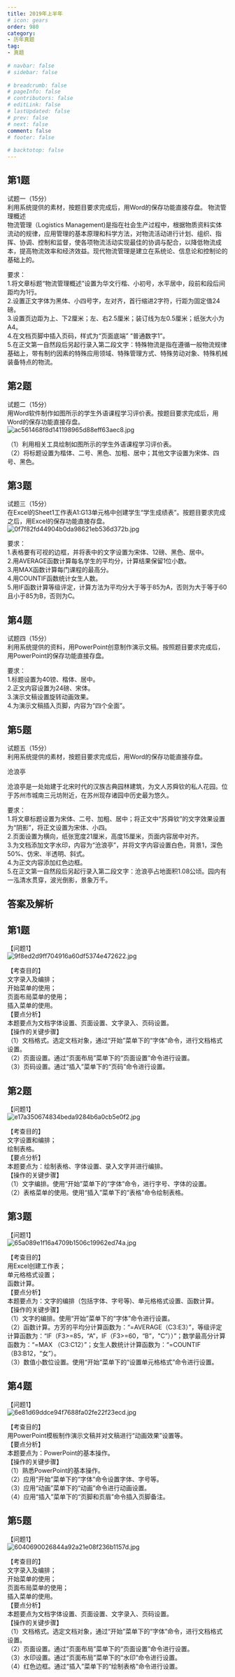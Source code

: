 ```yaml
---  
title: 2019年上半年  
# icon: gears  
order: 980  
category:  
- 历年真题  
tag:  
- 真题  
  
# navbar: false  
# sidebar: false  
  
# breadcrumb: false  
# pageInfo: false  
# contributors: false  
# editLink: false  
# lastUpdated: false  
# prev: false  
# next: false  
comment: false  
# footer: false  
  
# backtotop: false  
---  
```

## 第1题 ##

试题一（15分）  
利用系统提供的素材，按题目要求完成后，用Word的保存功能直接存盘。 物流管理概述  
物流管理（Logistics Management)是指在社会生产过程中，根据物质资料实体流动的规律，应用管理的基本原理和科学方法，对物流活动进行计划、组织、指挥、协调、控制和监督，使各项物流活动实现最佳的协调与配合，以降低物流成本，提高物流效率和经济效益。现代物流管理是建立在系统论、信息论和控制论的基础上的。  
  
要求：  
1.将文章标题“物流管理概述”设置为华文行楷、小初号，水平居中，段前和段后间距均为1行。  
2.设置正文字体为黑体、小四号字，左对齐，首行缩进2字符，行距为固定值24磅。  
3.设置页边距为上、下2厘米；左、右2.5厘米；装订线为左0.5厘米；纸张大小为A4。  
4.在文档页脚中插入页码，样式为“页面底端” “普通数字1”。  
5.在正文第一自然段后另起行录入第二段文字：特殊物流是指在遵循一般物流规律基础上，带有制约因素的特殊应用领域、特殊管理方式、特殊劳动对象、特殊机械装备特点的物流。  


## 第2题 ##

试题二（15分）  
用Word软件制作如图所示的学生外语课程学习评价表。按题目要求完成后，用Word的保存功能直接存盘。  
![ac561468f8d141198965d88eff63aec8.jpg][]  
  
（1）利用相关工具绘制如图所示的学生外语课程学习评价表。  
（2）将标题设置为楷体、二号、黑色、加粗、居中；其他文字设置为宋体、四号、黑色。  


## 第3题 ##

试题三（15分）  
在Excel的Sheet1工作表A1:G13单元格中创建学生“学生成绩表”。按题目要求完成之后，用Excel的保存功能直接存盘。  
![0f7f82fd44904b0da98621eb536d372b.jpg][]  
  
要求：  
1.表格要有可视的边框，并将表中的文字设置为宋体、12磅、黑色、居中。  
2.用AVERAGE函数计算每名学生的平均分，计算结果保留1位小数。  
3.用MAX函数计算每门课程的最高分。  
4.用COUNTIF函数统计女生人数。  
5.用IF函数计算等级评定，计算方法为平均分大于等于85为A，否则为大于等于60且小于85为B，否则为C。  


## 第4题 ##

试题四（15分）  
利用系统提供的资料，用PowerPoint创意制作演示文稿。按照题目要求完成后，用PowerPoint的保存功能直接存盘。  
  
要求：  
1.标题设置为40镑、楷体、居中。  
2.正文内容设置为24磅、宋体。  
3.演示文稿设置旋转动画效果。  
4.为演示文稿插入页脚，内容为“四个全面”。  


## 第5题 ##

试题五（15分）  
利用系统提供的素材，按题目要求完成后，用Word的保存功能直接存盘。  


沧浪亭

沧浪亭是一处始建于北宋时代的汉族古典园林建筑，为文人苏舜钦的私人花园。位于苏州市城南三元坊附近，在苏州现存诸园中历史最为悠久。  
  
要求：  
1.将文章标题设置为宋体、二号、加粗、居中；将正文中“苏舜钦”的文字效果设置为“阴影”，将正文设置为宋体、小四。  
2.页面设置为横向，纸张宽度21厘米，高度15厘米，页面内容居中对齐。  
3.为文档添加文字水印，内容为“沧浪亭”，并将文字内容设置白色，背景1，深色50%、仿宋、半透明、斜式。  
4.为正文内容添加红色边框。  
5.在正文第一自然段后另起行录入第二段文字：沧浪亭占地面积1.08公顷。园内有一泓清水贯穿，波光倒影，景象万千。  
  


## 答案及解析 ##

  



[ac561468f8d141198965d88eff63aec8.jpg]: https://www.xkxxkx.cn/file/exam/software/信息处理技术员/案例/第2题/ac561468f8d141198965d88eff63aec8.jpg
[0f7f82fd44904b0da98621eb536d372b.jpg]: https://www.xkxxkx.cn/file/exam/software/信息处理技术员/案例/第3题/0f7f82fd44904b0da98621eb536d372b.jpg
## 第1题 ##

【问题1】  
![9f8ed2d9ff704916a60df5374e472622.jpg][]  
  
【考查目的】  
文字录入及编排；  
开始菜单的使用；  
页面布局菜单的使用；  
插入菜单的使用。  
【要点分析】  
本题要点为文档字体设置、页面设置、文字录入、页码设置。  
【操作的关键步骤】  
（1）文档格式。选定文档对象，通过“开始”菜单下的“字体”命令，进行文档格式设置。  
（2）页面设置。通过“页面布局”菜单下的“页面设置”命令进行设置。  
（3）页码设置。通过“插入”菜单下的“页码”命令进行设置。  
  


## 第2题 ##

【问题1】  
![e17a350674834beda9284b6a0cb5e0f2.jpg][]  
  
【考查目的】  
文字设置和编排；  
绘制表格。  
【要点分析】  
本题要点为：绘制表格、字体设置、录入文字并进行编排。  
【操作的关键步骤】  
（1）文字编排。使用“开始”菜单下的“字体”命令，进行字号、字体的设置。  
（2）表格菜单的使用。使用“插入”菜单下的“表格”命令绘制表格。  
  


## 第3题 ##

【问题1】  
![65a089e1f16a4709b1506c19962ed74a.jpg][]  
  
【考查目的】  
用Excel创建工作表；  
单元格格式设置；  
函数计算。  
【要点分析】  
本题要点为：文字的编排（包括字体、字号等)、单元格格式设置、函数计算。  
【操作的关键步骤】  
（1）文字的编排。使用“开始”菜单下的“字体”命令进行设置。  
（2）函数计算。方芳的平均分计算函数为：“=AVERAGE（C3:E3）”，等级评定计算函数为：“lF（F3&gt;=85，“A”，IF（F3&gt;=60，“B”，"C”））”；数学最高分计算函数为：“=MAX （C3:C12）”；女生人数统计计算函数为：“=COUNTIF（B3:B12，“女”）。  
（3）数值小数位设置。使用“开始”菜单下的“设置单元格格式”命令进行设置。  
  


## 第4题 ##

【问题1】  
![6e81d69ddce94f7688fa02fe22f23ecd.jpg][]  
  
【考查目的】  
用PowerPoint模板制作演示文稿并对文稿进行“动画效果”设置等。  
【要点分析】  
本题要点为：PowerPoint的基本操作。  
【操作的关键步骤】  
（1）熟悉PowerPoint的基本操作。  
（2）应用“开始”菜单下的“字体”命令设置字体、字号等。  
（3）应用“动画”菜单下的“动画”命令进行动画设置。  
（4）应用“插入”菜单下的“页脚和页眉”命令插入页脚备注。  
  


## 第5题 ##

【问题1】  
![6040690026844a92a21e08f236b1157d.jpg][]  
  
【考查目的】  
文字录入及编排；  
开始菜单的使用；  
页面布局菜单的使用；  
插入菜单的使用。  
【要点分析】  
本题要点为文档字体设置、页面设置、文字录入、页码设置。  
【操作的关键步骤】  
（1）文档格式。选定文档对象，通过“开始”菜单下的“字体”命令，进行文档格式设置。  
（2）页面设置。通过“页面布局”菜单下的“页面设置”命令进行设置。  
（3）水印设置。通过“页面布局”菜单下的“水印”命令进行设置。  
（4）红色边框。通过“插入”菜单下的“绘制表格”命令进行设置。  
  



[9f8ed2d9ff704916a60df5374e472622.jpg]: https://www.xkxxkx.cn/file/exam/software/信息处理技术员/案例/第1题/9f8ed2d9ff704916a60df5374e472622.jpg
[e17a350674834beda9284b6a0cb5e0f2.jpg]: https://www.xkxxkx.cn/file/exam/software/信息处理技术员/案例/第2题/e17a350674834beda9284b6a0cb5e0f2.jpg
[65a089e1f16a4709b1506c19962ed74a.jpg]: https://www.xkxxkx.cn/file/exam/software/信息处理技术员/案例/第3题/65a089e1f16a4709b1506c19962ed74a.jpg
[6e81d69ddce94f7688fa02fe22f23ecd.jpg]: https://www.xkxxkx.cn/file/exam/software/信息处理技术员/案例/第4题/6e81d69ddce94f7688fa02fe22f23ecd.jpg
[6040690026844a92a21e08f236b1157d.jpg]: https://www.xkxxkx.cn/file/exam/software/信息处理技术员/案例/第5题/6040690026844a92a21e08f236b1157d.jpg
